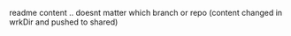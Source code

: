 readme content .. doesnt matter which branch or repo
(content changed in wrkDir and pushed to shared)
